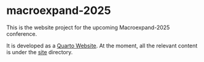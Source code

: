 # macroexpand-2025

This is the website project for the upcoming Macroexpand-2025 conference.

It is developed as a [Quarto Website](https://quarto.org/docs/websites/).
At the moment, all the relevant content is under the [site](./site) directory.


